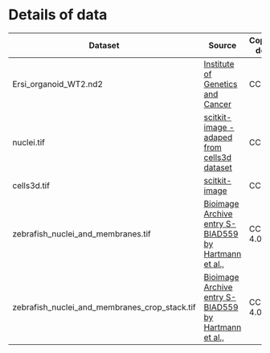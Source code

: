 # Details of data

| Dataset       | Source        | Copyright details |
| ------------- |-------------|-------------|
| Ersi_organoid_WT2.nd2|[Institute of Genetics and Cancer](https://institute-genetics-cancer.ed.ac.uk/)|CC0 1.0|
| nuclei.tif |[scitkit-image - adaped from cells3d dataset](https://gitlab.com/scikit-image/data)|CC0|
| cells3d.tif |[scitkit-image](https://gitlab.com/scikit-image/data)|CC0|
| zebrafish_nuclei_and_membranes.tif|[Bioimage Archive entry S-BIAD559 by Hartmann et al.,](https://www.ebi.ac.uk/biostudies/BioImages/studies/S-BIAD599)|CC BY 4.0|
| zebrafish_nuclei_and_membranes_crop_stack.tif|[Bioimage Archive entry S-BIAD559 by Hartmann et al.,](https://www.ebi.ac.uk/biostudies/BioImages/studies/S-BIAD599)|CC BY 4.0|